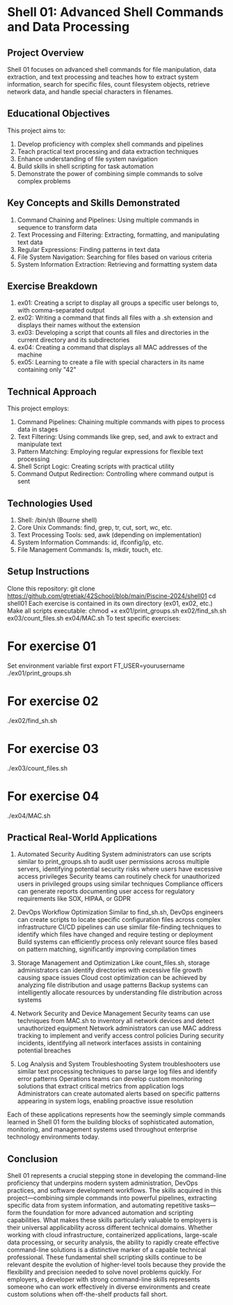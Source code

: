 # Shell 01: Advanced Shell Commands and Data Processing
## Project Overview
Shell 01 focuses on advanced shell commands for file manipulation, data extraction, and text processing and teaches how to extract system information, search for specific files, count filesystem objects, retrieve network data, and handle special characters in filenames.
## Educational Objectives
This project aims to:
1) Develop proficiency with complex shell commands and pipelines
2) Teach practical text processing and data extraction techniques
3) Enhance understanding of file system navigation
4) Build skills in shell scripting for task automation
5) Demonstrate the power of combining simple commands to solve complex problems

## Key Concepts and Skills Demonstrated
1) Command Chaining and Pipelines: Using multiple commands in sequence to transform data
2) Text Processing and Filtering: Extracting, formatting, and manipulating text data
3) Regular Expressions: Finding patterns in text data
4) File System Navigation: Searching for files based on various criteria
5) System Information Extraction: Retrieving and formatting system data

## Exercise Breakdown
1) ex01: Creating a script to display all groups a specific user belongs to, with comma-separated output
2) ex02: Writing a command that finds all files with a .sh extension and displays their names without the extension
3) ex03: Developing a script that counts all files and directories in the current directory and its subdirectories
4) ex04: Creating a command that displays all MAC addresses of the machine
5) ex05: Learning to create a file with special characters in its name containing only "42"

## Technical Approach
This project employs:
1) Command Pipelines: Chaining multiple commands with pipes to process data in stages
2) Text Filtering: Using commands like grep, sed, and awk to extract and manipulate text
3) Pattern Matching: Employing regular expressions for flexible text processing
4) Shell Script Logic: Creating scripts with practical utility
5) Command Output Redirection: Controlling where command output is sent

## Technologies Used
1) Shell: /bin/sh (Bourne shell)
2) Core Unix Commands: find, grep, tr, cut, sort, wc, etc.
3) Text Processing Tools: sed, awk (depending on implementation)
4) System Information Commands: id, ifconfig/ip, etc.
5) File Management Commands: ls, mkdir, touch, etc.

## Setup Instructions
Clone this repository:
git clone https://github.com/gtretiak/42School/blob/main/Piscine-2024/shell01
cd shell01
Each exercise is contained in its own directory (ex01, ex02, etc.)
Make all scripts executable:
chmod +x ex01/print_groups.sh ex02/find_sh.sh ex03/count_files.sh ex04/MAC.sh
To test specific exercises:
# For exercise 01 
Set environment variable first
export FT_USER=yourusername
./ex01/print_groups.sh

# For exercise 02
./ex02/find_sh.sh

# For exercise 03
./ex03/count_files.sh

# For exercise 04
./ex04/MAC.sh

## Practical Real-World Applications
1. Automated Security Auditing
System administrators can use scripts similar to print_groups.sh to audit user permissions across multiple servers, identifying potential security risks where users have excessive access privileges
Security teams can routinely check for unauthorized users in privileged groups using similar techniques
Compliance officers can generate reports documenting user access for regulatory requirements like SOX, HIPAA, or GDPR

2. DevOps Workflow Optimization
Similar to find_sh.sh, DevOps engineers can create scripts to locate specific configuration files across complex infrastructure
CI/CD pipelines can use similar file-finding techniques to identify which files have changed and require testing or deployment
Build systems can efficiently process only relevant source files based on pattern matching, significantly improving compilation times

3. Storage Management and Optimization
Like count_files.sh, storage administrators can identify directories with excessive file growth causing space issues
Cloud cost optimization can be achieved by analyzing file distribution and usage patterns
Backup systems can intelligently allocate resources by understanding file distribution across systems

4. Network Security and Device Management
Security teams can use techniques from MAC.sh to inventory all network devices and detect unauthorized equipment
Network administrators can use MAC address tracking to implement and verify access control policies
During security incidents, identifying all network interfaces assists in containing potential breaches

5. Log Analysis and System Troubleshooting
System troubleshooters use similar text processing techniques to parse large log files and identify error patterns
Operations teams can develop custom monitoring solutions that extract critical metrics from application logs
Administrators can create automated alerts based on specific patterns appearing in system logs, enabling proactive issue resolution

Each of these applications represents how the seemingly simple commands learned in Shell 01 form the building blocks of sophisticated automation, monitoring, and management systems used throughout enterprise technology environments today.

## Conclusion
Shell 01 represents a crucial stepping stone in developing the command-line proficiency that underpins modern system administration, DevOps practices, and software development workflows. The skills acquired in this project—combining simple commands into powerful pipelines, extracting specific data from system information, and automating repetitive tasks—form the foundation for more advanced automation and scripting capabilities.
What makes these skills particularly valuable to employers is their universal applicability across different technical domains. Whether working with cloud infrastructure, containerized applications, large-scale data processing, or security analysis, the ability to rapidly create effective command-line solutions is a distinctive marker of a capable technical professional.
These fundamental shell scripting skills continue to be relevant despite the evolution of higher-level tools because they provide the flexibility and precision needed to solve novel problems quickly. For employers, a developer with strong command-line skills represents someone who can work effectively in diverse environments and create custom solutions when off-the-shelf products fall short.
